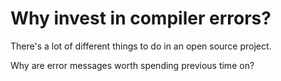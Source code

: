 # Why invest in compiler errors?

There's a lot of different things to do in an open source project.

Why are error messages worth spending previous time on?